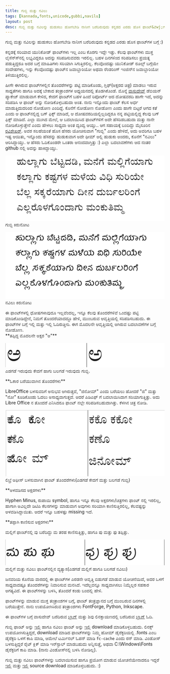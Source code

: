 ```yaml
---
title: ಗುಬ್ಬಿ ಮತ್ತು ನವಿಲು
tags: [kannada,fonts,unicode,gubbi,navilu]
layout: post
desc: ಗುಬ್ಬಿ ಮತ್ತು ನವಿಲನ್ನು ಹುಡುಕಲು ಹೋಗಬೇಡಿ ನಾನೀಗ ಬರೆದಿರುವುದು ಕನ್ನಡದ ಎರಡು ಹೊಸ ಫಾಂಟ್&zwj;ಗಳ ಬಗ್ಗೆ
---
```

ಗುಬ್ಬಿ ಮತ್ತು ನವಿಲನ್ನು ಹುಡುಕಲು ಹೋಗಬೇಡಿ ನಾನೀಗ ಬರೆದಿರುವುದು ಕನ್ನಡದ ಎರಡು ಹೊಸ ಫಾಂಟ್&zwj;ಗಳ ಬಗ್ಗೆ :)

ಕನ್ನಡಕ್ಕೆ ಸರಿಯಾದ ಯುನಿಕೋಡ್ ಫಾಂಟ್&zwj;ಗಳು ಇಲ್ಲ ಎಂಬ ಕೊರಗು ಇದ್ದೇ ಇತ್ತು. ಕೆಲವು ಫಾಂಟ್&zwj;ಗಳು ಮುಕ್ತ ಲೈಸೆನ್ಸ್&zwj;ನಲ್ಲಿ ಲಭ್ಯವಿದ್ದರೂ ಅದನ್ನು ಸರಿಪಡಿಸುವವರು ಇರಲಿಲ್ಲ. ಬಹಳ ದಿನಗಳಿಂದ ಸರಿಪಡಿಸಲು ಪ್ರಯತ್ನ ಪಡುತ್ತಿದ್ದರೂ ಅದರ ಬಗ್ಗೆ ಮಾಹಿತಿಗಳು ಸರಿಯಾಗಿ ಸಿಗುತ್ತಿರಲಿಲ್ಲ. ಕೆಲವೊಂದಷ್ಟು ಯುನಿಕೋಡ್ ರೂಲ್ಸ್ ಬಗ್ಗೆಯೇ ಸಂದೇಹಗಳು, ಇನ್ನು ಕೆಲವೊಂದಷ್ಟು ಫಾಂಟ್&zwj;ನ ಜವಾಬ್ದಾರಿಯೋ ಅಥವಾ ರೆಂಡರಿಂಗ್ ಇಂಜಿನ್&zwj;ನ ಜವಾಬ್ದಾರಿಯೋ ತಿಳಿಯುತ್ತಿರಲಿಲ್ಲ.

ಹೀಗೇ ಈಗಿರುವ ಫಾಂಟ್&zwj;ಗಳಲ್ಲಿನ ತೊಂದರೆಗಳನ್ನು ಪಟ್ಟಿ ಮಾಡಿಕೊಂಡು, ಗ್ಲಿಫ್(ಅಕ್ಷರದ ಚಿತ್ರ) ಮಾಡಲು ಇರುವ ಸಾಧ್ಯತೆಗಳು ಹಾಗೂ ಅದಕ್ಕೆ ಬೇಕಾದ ತಂತ್ರಾಂಶಗಳ ಅಧ್ಯಯನದಲ್ಲಿ ತೊಡಗಿಕೊಂಡೆ. ಮೊನ್ನೆ [ವಾಸುದೇವ್](https://twitter.com/#!/vasudevkamath) ಡೆಬಿಯನ್ ಪ್ಯಾಕೇಜ್ ಮಾಡುವಾಗ ಕೇಳಿದ, ಕೇದಗೆ ಫಾಂಟ್&zwj;ಗೆ ಬಹಳ ಹಿಂದೆ ರಿಪೋರ್ಟ್ ಆದ ದೋಷವರದಿ ಹಾಗೇ ಇದೆ, ಅದನ್ನು ಸರಿಪಡಿಸಿ ಆ ಫಾಂಟ್ ಅನ್ನು ನೋಡಿಕೊಳ್ಳಬಹುದಾ ಅಂತ. ನಾನು ಇನ್ನೊಂದು ಫಾಂಟ್ ಕೆಲಸ ಅರ್ಧ ಮಾಡುತ್ತಿದುದರಿಂದ ನೋಡೋಣ ಎಂದಿದ್ದೆ. ಕೊನೆಗೆ ನೋಡೋಣ ನೋಡೋಣ ಎಂದು ಹಾಗೇ ಬಿಟ್ಟರೆ ಆಗದ ಕತೆ ಎಂದು ಆ ಫಾಂಟ್&zwj;ನಲ್ಲಿದ್ದ ಬಗ್ ಫಿಕ್ಸ್ ಮಾಡಿದೆ, ಆ ದೋಷವರದಿಯಲ್ಲಿಲ್ಲದಿದ್ದರೂ ನನ್ನ ಪಟ್ಟಿಯಲ್ಲಿದ್ದ ಕೆಲವು ಬಗ್ ಫಿಕ್ಸ್ ಮಾಡಿದೆ. ಎಲ್ಲಾ ಮುಗಿದ ಮೇಲೆ, ಆ ಬದಲಾಯಿಸಿದ ಫಾಂಟ್&zwj;ಗಳಿಗೆ ಅದೇ ಹೆಸರಿಡಬಹುದಾ ಮತ್ತು ನಾನೇ ನೋಡಿಕೊಳ್ಳುತ್ತೇನೆ ಎಂದು ಹೇಳಲು ಸಾಧ್ಯವಾ ಅಂತ ದ್ವಂದ್ವ ಆಯ್ತು.. ಆಗ ಸಹಾಯಕ್ಕೆ ಬಂದಿದ್ದು ಮೈಸೂರಿನ [ರವಿಶೇಖರ್](https://twitter.com/#!/twistedlogix). ಅವರ ಸಲಹೆಯಂತೆ ಹೊಸ ಹೆಸರು ಯೋಚಿಸುವಾಗ "ಗುಬ್ಬಿ" ಎಂದು ಹೇಳಿದೆ, ಅದು ಅವರಿಗೂ ಬಹಳ ಇಷ್ಟ ಆಯಿತು, ಇನ್ನೊಂದು ಹೆಸರನ್ನು ಹುಡುಕುವಾಗ ಅದೇ ಥೀಮ್ ಅಲ್ಲಿ ಹುಡುಕು ಅಂದರು, ಕೊನೆಗೆ "ನವಿಲು" ಆರಿಸಿದ್ದಾಯ್ತು. ಆ ಹೆಸರು ಓದಿಕೊಂಡರೇ ಒಂತರಾ ಆನಂದವಾಗ್ತಿತ್ತು :) ಎಲ್ಲಾ ಬದಲಾವಣೆಗಳು ಆದ ನಂತರ github ನಲ್ಲಿ ಅದನ್ನು ಹಾಕಿದ್ದಾಯ್ತು.

![Gubbi Showcase](/photo/gubbi-showcase/m.png)
<span class="imgCaption">ಗುಬ್ಬಿ ಕಿರುನೋಟ</span>

<div class="sep"></div>
<div class="sep"></div>

![Navilu Showcase](/photo/navilu-showcase/m.png)
<span class="imgCaption">ನವಿಲು ಕಿರುನೋಟ</span>
<div class="sep"></div>
<div class="sep"></div>
ಈ ಫಾಂಟ್&zwj;ಗಳಲ್ಲಿ ಧೋಷಗಳಾವುದೂ ಇಲ್ಲವೆಂದಲ್ಲ, ಇನ್ನೂ ಕೆಲವು ತೊಂದರೆಗಳಿವೆ ಒಂದಷ್ಟು ಪಟ್ಟಿ ಮಾಡಿಕೊಂಡಿದ್ದೇನೆ, ನಿಮಗೆ ತೊಂದರೆಯಾದದ್ದೂ ಹೇಳಿ, ಮುಂಬರುವ ಆವೃತ್ತಿಯಲ್ಲಿ ಸರಿಪಡಿಸಬಹುದು. ಈ ಫಾಂಟ್&zwj;ಗಳ ಬಗ್ಗೆ ಇಲ್ಲಿ ಮತ್ತು ಇಲ್ಲಿ ಓದಿರುತ್ತೀರಿ. ಈಗ ಮೊದಲನೇ ಆವೃತ್ತಿಯಲ್ಲಿ ಆಗಿರುವ ಬದಲಾವಣೆಗಳ ಬಗ್ಗೆ ನೋಡೋಣ.
<div class="sep"></div>
<div class="sep"></div>
**ತಪ್ಪಿದ್ದ ಮೊದಲನೇ ಅಕ್ಷರ "ಅ"**

![kedage_gubbi_a](/photo/kedage-gubbi-a/m.png)
<span class="imgCaption">ಎಡಗಡೆ ಇರುವುದು ಕೇದಗೆ ಹಾಗು ಬಲಗಡೆ ಇರುವುದು ಗುಬ್ಬಿ.</span>
<div class="sep"></div>
<div class="sep"></div>
**ಓಕಾರ ಬರೆಯುವಾಗಿನ ತೊಂದರೆಗಳು** 

LibreOffice ಬಳಸುವರಿಗೆ ಅನುಭವ ಆಗಿರುತ್ತದೆ, "ಜಿನೋಮ್" ಎಂದು ಬರೆಯಲು ಹೋದರೆ "ಜಿ" ಮತ್ತು "ನೋ" ಕೂಡಿಕೊಂಡು ಓದಲು ಅಸಾಧ್ಯವಾಗುತ್ತದೆ. ಆದರೆ ಪಿಡಿಎಫ್ ಗೆ ಬದಲಾಯಿಸಿದಾಗ ಸರಿಯಾಗುತ್ತಿತ್ತು. ಅದು Libre Office ನ ತೊಂದರೆ ಎನಿಸಿದರೂ ಫಾಂಟ್ ನಲ್ಲೇ ಸರಿಪಡಿಸಬಹುದಾಗಿತ್ತು. ಕೆಳಗಿನ ಚಿತ್ರ ನೋಡಿ.

![bugs in libre](/photo/kedage-bugs-libreoffice/m.png)
<span class="imgCaption">ಲಿಬ್ರೆ ಆಫೀಸ್ ಬಳಸುವಾಗಿನ ಫಾಂಟ್ ತೊಂದರೆಗಳು(ಎಡಗಡೆ ಕೇದಗೆ ಮತ್ತು ಬಲಗಡೆ ಗುಬ್ಬಿ)</span>
<div class="sep"></div>
<div class="sep"></div>
**ಅಳವಡಿಸದ ಅಕ್ಷರಗಳು**

Hyphen Minus, ರುಪಾಯಿ symbol, ಹಾಗೂ ಇನ್ನೂ ಕೆಲವು ಅಕ್ಷರಗಳು/ಚಿತ್ರಗಳು ಫಾಂಟ್ ನಲ್ಲಿ ಇರಲಿಲ್ಲ, ಹಾಗಾಗಿ ಅವಿಲ್ಲದೇ ಡಿಟಿಪಿ ಕೆಲಸಗಳನ್ನು ಮಾಡುವಾಗ ಅವುಗಳು ಸರಿಯಾಗಿ ಕಾಣಿಸುತ್ತಿರಲಿಲ್ಲ, ಕೆಲವಷ್ಟನ್ನು ಅಳವಡಿಸಿದ್ದಾಯಿತು. ಆದರೆ ಇನ್ನೂ ಬಹಳಷ್ಟು missing ಇದೆ. 
<div class="sep"></div>
<div class="sep"></div>
**ತಪ್ಪಾಗಿ ಕಾಣಿಸುವ ಅಕ್ಷರಗಳು**

ಮಲ್ಲಿಗೆ ಫಾಂಟ್&zwj;ನಲ್ಲಿ ವು ಬರೆದಿದ್ದು ಮ ತರಹ ಕಾಣಿಸುತ್ತಿತ್ತು, ಹಾಗೂ ಪು ಮತ್ತು ಫು ತಪ್ಪಿತ್ತು.

![bugs in libre](/photo/mallige-bugs/m.png)
<span class="imgCaption">ಮಲ್ಲಿಗೆ ಮತ್ತು ನವಿಲು ಫಾಂಟ್&zwj;ನಲ್ಲಿನ ವ್ಯತ್ಯಾಸ(ಎಡಗಡೆ ಮಲ್ಲಿಗೆ ಹಾಗೂ ಬಲಗಡೆ ನವಿಲು)</span>
<div class="sep"></div>
<div class="sep"></div>
ಜನವರಿಯ ಕೊನೆಯ ವಾರದಲ್ಲಿ ಈ ಫಾಂಟ್&zwj;ಗಳ ಎರಡನೇ ಆವೃತ್ತಿ ಬಿಡುಗಡೆ ಮಾಡುವ ಯೋಚನೆಯಿದೆ, ಅದರ ಒಳಗೆ ಸಾಧ್ಯವಾದಷ್ಟೂ ತೊಂದರೆಗಳನ್ನು ನಿವಾರಿಸುವ ಮನಸಿದೆ. ಇದೆಲ್ಲವನ್ನೂ ಸಾಧ್ಯವಾಗಿಸಲು ನಿಮ್ಮೆಲ್ಲರ ಸಹಕಾರ ಅಗತ್ಯವಿದೆ. ಈ ಫಾಂಟ್&zwj;ಗಳನ್ನು ಬಳಸಿ, ತೊಂದರೆ ಕಂಡು ಬಂದಲ್ಲಿ ಹೇಳಿ.

ಫಾಂಟ್&zwj;ಗಳನ್ನು ಮಾಡುವ ಮುಕ್ತ ತಂತ್ರಾಂಶಗಳ ಬಗ್ಗೆ, ಫಾಂಟ್ ತಂತ್ರಜ್ಞಾನದ ಬಗ್ಗೆ ಮುಂಬರುವ ದಿನಗಳಲ್ಲಿ ಬರೆಯುತ್ತೇನೆ. ನಾನು ಉಪಯೋಗಿಸಿರುವ ತಂತ್ರಾಂಶಗಳು FontForge, Python, Inkscape. 

ಈ ಫಾಂಟ್&zwj;ಗಳ ಬಗ್ಗೆ ವಾಸುದೇವ್ ಬರೆದಿರುವ [ಬ್ಲಾಗ್](http://blog.copyninja.info/2011/12/kannada-gets-new-fonts.html) ಮತ್ತು ಶಿವು ಲಿನಕ್ಸಾಯಣದಲ್ಲಿ ಬರೆದಿರುವ [ಬ್ಲಾಗ್](http://linuxaayana.net/2011/12/%E0%B2%97%E0%B3%81%E0%B2%AC%E0%B3%8D%E0%B2%AC%E0%B2%BF-%E0%B2%AE%E0%B2%A4%E0%B3%8D%E0%B2%A4%E0%B3%81-%E0%B2%A8%E0%B2%B5%E0%B2%BF%E0%B2%B2%E0%B3%81-%E0%B2%95%E0%B2%A8%E0%B3%8D%E0%B2%A8%E0%B2%A1/) ಓದಿ. 

ಗುಬ್ಬಿ ಫಾಂಟ್ ಅನ್ನು [ಇಲ್ಲಿ](https://github.com/downloads/aravindavk/Gubbi/Gubbi.ttf) ಹಾಗೂ ನವಿಲು ಫಾಂಟ್ ಅನ್ನು [ಇಲ್ಲಿ](https://github.com/downloads/aravindavk/Navilu/Navilu.ttf) download ಮಾಡಿಕೊಳ್ಳಬಹುದು. ಲಿನಕ್ಸ್ ಉಪಯೋಗಿಸುತ್ತಿದ್ದರೆ, download ಮಾಡಿದ ಫಾಂಟ್&zwj;ಗಳನ್ನು ನಿಮ್ಮ ಹೋಮ್ ಡೈರೆಕ್ಟರಿಯಲ್ಲಿ .fonts ಎಂಬ ಡೈರೆಕ್ಟರಿ ಒಳಗೆ ಕಾಪಿ ಮಾಡಿ, ಆಮೇಲೆ ಟರ್ಮಿನಲ್ ಓಪನ್ ಮಾಡಿ `fc-cache` ಎಂದು ರನ್ ಮಾಡಿ. ವಿಂಡೋಸ್ ಬಳಸುತ್ತಿದ್ದರೆ ರೈಟ್ ಕ್ಲಿಕ್ ಮಾಡಿ ಇನ್&zwj;ಸ್ಟಾಲ್ ಮಾಡಬಹುದು ಅನ್ನಿಸುತ್ತೆ, ಅಥವಾ C:\Windows\Fonts ಡೈರೆಕ್ಟರಿಗೆ ಕಾಪಿ ಮಾಡಿ. (ನಾನು ವಿಂಡೋಸ್&zwj;ನಲ್ಲಿ ಬಳಸಿ ನೋಡಿಲ್ಲ).

ಗುಬ್ಬಿ ಮತ್ತು ನವಿಲು ಫಾಂಟ್&zwj;ಗಳನ್ನು ಬದಲಾಯಿಸುವ ಹಾಗೂ ಪ್ರಯೋಗ ಮಾಡುವ ಯೋಚನೆಯೇನಾದರೂ ಇದ್ದರೆ [ಇಲ್ಲಿ](https://github.com/aravindavk/Gubbi) ಮತ್ತು [ಇಲ್ಲಿ](https://github.com/aravindavk/Navilu) source download ಮಾಡಿಕೊಳ್ಳಬಹುದು. :) 
